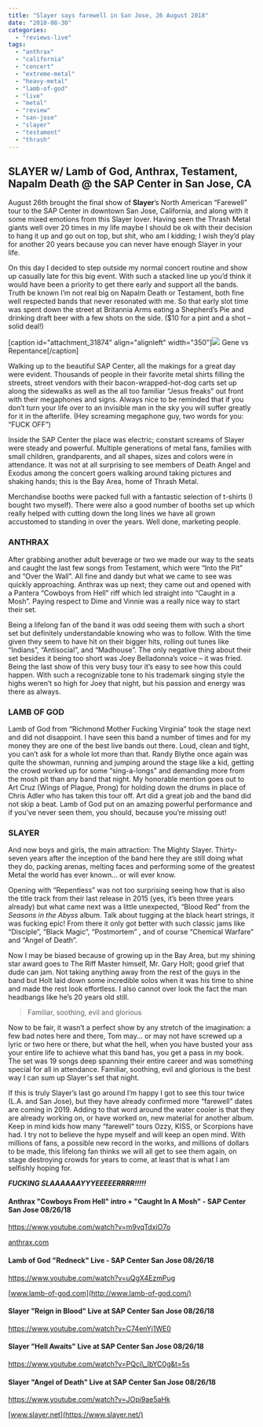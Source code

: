 ```yaml
---
title: "Slayer says farewell in San Jose, 26 August 2018"
date: "2018-08-30"
categories: 
  - "reviews-live"
tags: 
  - "anthrax"
  - "california"
  - "concert"
  - "extreme-metal"
  - "heavy-metal"
  - "lamb-of-god"
  - "live"
  - "metal"
  - "review"
  - "san-jose"
  - "slayer"
  - "testament"
  - "thrash"
---
```


## SLAYER w/ Lamb of God, Anthrax, Testament, Napalm Death @ the SAP Center in San Jose, CA

August 26th brought the final show of **Slayer**’s North American “Farewell” tour to the SAP Center in downtown San Jose, California, and along with it some mixed emotions from this Slayer lover. Having seen the Thrash Metal giants well over 20 times in my life maybe I should be ok with their decision to hang it up and go out on top, but shit, who am I kidding; I wish they’d play for another 20 years because you can never have enough Slayer in your life.

On this day I decided to step outside my normal concert routine and show up casually late for this big event. With such a stacked line up you’d think it would have been a priority to get there early and support all the bands. Truth be known I’m not real big on Napalm Death or Testament, both fine well respected bands that never resonated with me. So that early slot time was spent down the street at Britannia Arms eating a Shepherd’s Pie and drinking draft beer with a few shots on the side. ($10 for a pint and a shot – solid deal!)

\[caption id="attachment\_31874" align="alignleft" width="350"\]![](https://www.hellbound.ca/wp-content/uploads/2018/08/Repent-or-Perish-300x300.jpg) Gene vs Repentance\[/caption\]

Walking up to the beautiful SAP Center, all the makings for a great day were evident. Thousands of people in their favorite metal shirts filling the streets, street vendors with their bacon-wrapped-hot-dog carts set up along the sidewalks as well as the all too familiar “Jesus freaks” out front with their megaphones and signs. Always nice to be reminded that if you don’t turn your life over to an invisible man in the sky you will suffer greatly for it in the afterlife. (Hey screaming megaphone guy, two words for you: “FUCK OFF”)

Inside the SAP Center the place was electric; constant screams of Slayer were steady and powerful. Multiple generations of metal fans, families with small children, grandparents, and all shapes, sizes and colors were in attendance. It was not at all surprising to see members of Death Angel and Exodus among the concert goers walking around taking pictures and shaking hands; this is the Bay Area, home of Thrash Metal.

Merchandise booths were packed full with a fantastic selection of t-shirts (I bought two myself). There were also a good number of booths set up which really helped with cutting down the long lines we have all grown accustomed to standing in over the years. Well done, marketing people.

### ANTHRAX

After grabbing another adult beverage or two we made our way to the seats and caught the last few songs from Testament, which were “Into the Pit” and “Over the Wall”. All fine and dandy but what we came to see was quickly approaching. Anthrax was up next; they came out and opened with a Pantera “Cowboys from Hell” riff which led straight into “Caught in a Mosh”. Paying respect to Dime and Vinnie was a really nice way to start their set.

Being a lifelong fan of the band it was odd seeing them with such a short set but definitely understandable knowing who was to follow. With the time given they seem to have hit on their bigger hits, rolling out tunes like “Indians”, “Antisocial”, and “Madhouse”. The only negative thing about their set besides it being too short was Joey Belladonna’s voice – it was fried. Being the last show of this very busy tour it’s easy to see how this could happen. With such a recognizable tone to his trademark singing style the highs weren’t so high for Joey that night, but his passion and energy was there as always.

### LAMB OF GOD

Lamb of God from “Richmond Mother Fucking Virginia” took the stage next and did not disappoint. I have seen this band a number of times and for my money they are one of the best live bands out there. Loud, clean and tight, you can’t ask for a whole lot more than that. Randy Blythe once again was quite the showman, running and jumping around the stage like a kid, getting the crowd worked up for some “sing-a-longs” and demanding more from the mosh pit than any band that night. My honorable mention goes out to Art Cruz (Wings of Plague, Prong) for holding down the drums in place of Chris Adler who has taken this tour off. Art did a great job and the band did not skip a beat. Lamb of God put on an amazing powerful performance and if you’ve never seen them, you should, because you’re missing out!

### SLAYER

And now boys and girls, the main attraction: The Mighty Slayer. Thirty-seven years after the inception of the band here they are still doing what they do, packing arenas, melting faces and performing some of the greatest Metal the world has ever known… or will ever know.

Opening with “Repentless” was not too surprising seeing how that is also the title track from their last release in 2015 (yes, it’s been three years already) but what came next was a little unexpected, “Blood Red” from the _Seasons in the Abyss_ album. Talk about tugging at the black heart strings, it was fucking epic! From there it only got better with such classic jams like “Disciple”, “Black Magic”, “Postmortem” , and of course “Chemical Warfare” and “Angel of Death”.

Now I may be biased because of growing up in the Bay Area, but my shining star award goes to The Riff Master himself, Mr. Gary Holt; good grief that dude can jam. Not taking anything away from the rest of the guys in the band but Holt laid down some incredible solos when it was his time to shine and made the rest look effortless. I also cannot over look the fact the man headbangs like he’s 20 years old still.

> Familiar, soothing, evil and glorious

Now to be fair, it wasn’t a perfect show by any stretch of the imagination: a few bad notes here and there, Tom may... or may not have screwed up a lyric or two here or there, but what the hell, when you have busted your ass your entire life to achieve what this band has, you get a pass in my book. The set was 19 songs deep spanning their entire career and was something special for all in attendance. Familiar, soothing, evil and glorious is the best way I can sum up Slayer's set that night.

If this is truly Slayer’s last go around I’m happy I got to see this tour twice (L.A. and San Jose), but they have already confirmed more “farewell” dates are coming in 2019. Adding to that word around the water cooler is that they are already working on, or have worked on, new material for another album. Keep in mind kids how many “farewell“ tours Ozzy, KISS, or Scorpions have had. I try not to believe the hype myself and will keep an open mind. With millions of fans, a possible new record in the works, and millions of dollars to be made, this lifelong fan thinks we will all get to see them again, on stage destroying crowds for years to come, at least that is what I am selfishly hoping for.

_**FUCKING SLAAAAAAYYYEEEEERRRR!!!!!**_

#### Anthrax "Cowboys From Hell" intro + "Caught In A Mosh" - SAP Center San Jose 08/26/18

https://www.youtube.com/watch?v=m9vqTdxiO7o

[anthrax.com](https://anthrax.com/)

#### Lamb of God "Redneck" Live - SAP Center San Jose 08/26/18

https://www.youtube.com/watch?v=uQgX4EzmPug

[www.lamb-of-god.com](http://www.lamb-of-god.com/)

#### Slayer "Reign in Blood" Live at SAP Center San Jose 08/26/18

https://www.youtube.com/watch?v=C74enYj1WE0

#### Slayer "Hell Awaits" Live at SAP Center San Jose 08/26/18

https://www.youtube.com/watch?v=PQci\_IbYC0g&t=5s

#### Slayer "Angel of Death" Live at SAP Center San Jose 08/26/18

https://www.youtube.com/watch?v=JOpi9ae5aHk

[www.slayer.net](https://www.slayer.net/)
